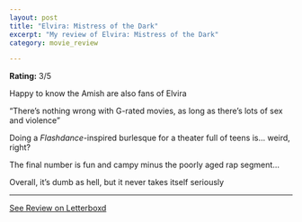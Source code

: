 ```yaml
---
layout: post
title: "Elvira: Mistress of the Dark"
excerpt: "My review of Elvira: Mistress of the Dark"
category: movie_review

---
```


**Rating:** 3/5

Happy to know the Amish are also fans of Elvira

“There’s nothing wrong with G-rated movies, as long as there’s lots of sex and violence”

Doing a <i>Flashdance</i>-inspired burlesque for a theater full of teens is… weird, right?

The final number is fun and campy minus the poorly aged rap segment…

Overall, it’s dumb as hell, but it never takes itself seriously

<hr>

[See Review on Letterboxd](https://boxd.it/3VZrLn)
